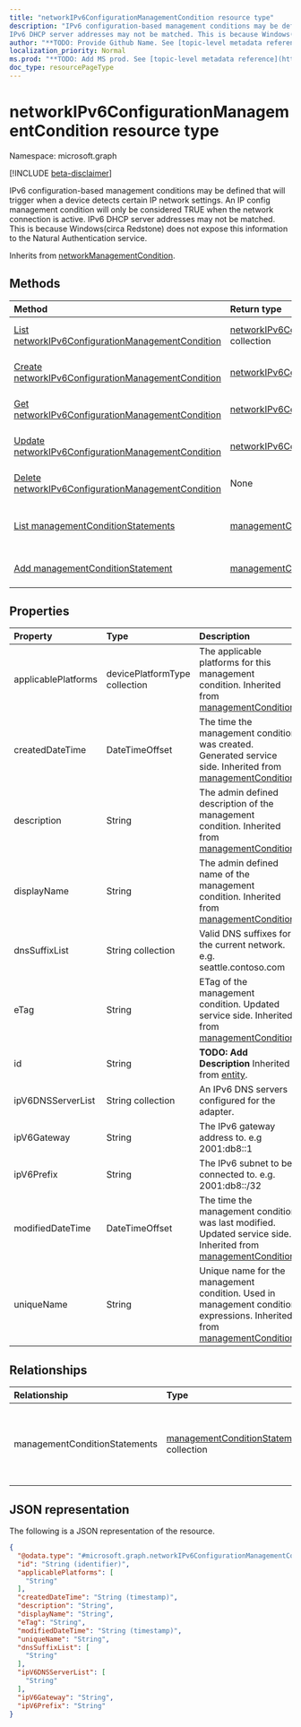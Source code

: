```yaml
---
title: "networkIPv6ConfigurationManagementCondition resource type"
description: "IPv6 configuration-based management conditions may be defined that will trigger when a device detects certain IP network settings. An IP config management condition will only be considered TRUE when the network connection is active.
IPv6 DHCP server addresses may not be matched. This is because Windows(circa Redstone) does not expose this information to the Natural Authentication service."
author: "**TODO: Provide Github Name. See [topic-level metadata reference](https://msgo.azurewebsites.net/add/document/guidelines/metadata.html#topic-level-metadata)**"
localization_priority: Normal
ms.prod: "**TODO: Add MS prod. See [topic-level metadata reference](https://msgo.azurewebsites.net/add/document/guidelines/metadata.html#topic-level-metadata)**"
doc_type: resourcePageType
---
```


# networkIPv6ConfigurationManagementCondition resource type

Namespace: microsoft.graph

[!INCLUDE [beta-disclaimer](../../includes/beta-disclaimer.md)]

IPv6 configuration-based management conditions may be defined that will trigger when a device detects certain IP network settings. An IP config management condition will only be considered TRUE when the network connection is active.
IPv6 DHCP server addresses may not be matched. This is because Windows(circa Redstone) does not expose this information to the Natural Authentication service.


Inherits from [networkManagementCondition](../resources/networkmanagementcondition.md).

## Methods
|Method|Return type|Description|
|:---|:---|:---|
|[List networkIPv6ConfigurationManagementCondition](../api/networkipv6configurationmanagementcondition-list.md)|[networkIPv6ConfigurationManagementCondition](../resources/networkipv6configurationmanagementcondition.md) collection|Get a list of the [networkIPv6ConfigurationManagementCondition](../resources/networkipv6configurationmanagementcondition.md) objects and their properties.|
|[Create networkIPv6ConfigurationManagementCondition](../api/networkipv6configurationmanagementcondition-create.md)|[networkIPv6ConfigurationManagementCondition](../resources/networkipv6configurationmanagementcondition.md)|Create a new [networkIPv6ConfigurationManagementCondition](../resources/networkipv6configurationmanagementcondition.md) object.|
|[Get networkIPv6ConfigurationManagementCondition](../api/networkipv6configurationmanagementcondition-get.md)|[networkIPv6ConfigurationManagementCondition](../resources/networkipv6configurationmanagementcondition.md)|Read the properties and relationships of a [networkIPv6ConfigurationManagementCondition](../resources/networkipv6configurationmanagementcondition.md) object.|
|[Update networkIPv6ConfigurationManagementCondition](../api/networkipv6configurationmanagementcondition-update.md)|[networkIPv6ConfigurationManagementCondition](../resources/networkipv6configurationmanagementcondition.md)|Update the properties of a [networkIPv6ConfigurationManagementCondition](../resources/networkipv6configurationmanagementcondition.md) object.|
|[Delete networkIPv6ConfigurationManagementCondition](../api/networkipv6configurationmanagementcondition-delete.md)|None|Deletes a [networkIPv6ConfigurationManagementCondition](../resources/networkipv6configurationmanagementcondition.md) object.|
|[List managementConditionStatements](../api/networkipv6configurationmanagementcondition-list-managementconditionstatements.md)|[managementConditionStatement](../resources/managementconditionstatement.md) collection|Get the managementConditionStatement resources from the managementConditionStatements navigation property.|
|[Add managementConditionStatement](../api/networkipv6configurationmanagementcondition-post-managementconditionstatements.md)|[managementConditionStatement](../resources/managementconditionstatement.md)|Add managementConditionStatements by posting to the managementConditionStatements collection.|

## Properties
|Property|Type|Description|
|:---|:---|:---|
|applicablePlatforms|devicePlatformType collection|The applicable platforms for this management condition. Inherited from [managementCondition](../resources/managementcondition.md).|
|createdDateTime|DateTimeOffset|The time the management condition was created. Generated service side. Inherited from [managementCondition](../resources/managementcondition.md).|
|description|String|The admin defined description of the management condition. Inherited from [managementCondition](../resources/managementcondition.md).|
|displayName|String|The admin defined name of the management condition. Inherited from [managementCondition](../resources/managementcondition.md).|
|dnsSuffixList|String collection|Valid DNS suffixes for the current network. e.g. seattle.contoso.com|
|eTag|String|ETag of the management condition. Updated service side. Inherited from [managementCondition](../resources/managementcondition.md).|
|id|String|**TODO: Add Description** Inherited from [entity](../resources/entity.md).|
|ipV6DNSServerList|String collection|An IPv6 DNS servers configured for the adapter.|
|ipV6Gateway|String|The IPv6 gateway address to. e.g 2001:db8::1|
|ipV6Prefix|String|The IPv6 subnet to be connected to. e.g. 2001:db8::/32|
|modifiedDateTime|DateTimeOffset|The time the management condition was last modified. Updated service side. Inherited from [managementCondition](../resources/managementcondition.md).|
|uniqueName|String|Unique name for the management condition. Used in management condition expressions. Inherited from [managementCondition](../resources/managementcondition.md).|

## Relationships
|Relationship|Type|Description|
|:---|:---|:---|
|managementConditionStatements|[managementConditionStatement](../resources/managementconditionstatement.md) collection|The management condition statements associated to the management condition. Inherited from [managementCondition](../resources/managementcondition.md)|

## JSON representation
The following is a JSON representation of the resource.
<!-- {
  "blockType": "resource",
  "keyProperty": "id",
  "@odata.type": "microsoft.graph.networkIPv6ConfigurationManagementCondition",
  "baseType": "microsoft.graph.networkManagementCondition",
  "openType": false
}
-->
``` json
{
  "@odata.type": "#microsoft.graph.networkIPv6ConfigurationManagementCondition",
  "id": "String (identifier)",
  "applicablePlatforms": [
    "String"
  ],
  "createdDateTime": "String (timestamp)",
  "description": "String",
  "displayName": "String",
  "eTag": "String",
  "modifiedDateTime": "String (timestamp)",
  "uniqueName": "String",
  "dnsSuffixList": [
    "String"
  ],
  "ipV6DNSServerList": [
    "String"
  ],
  "ipV6Gateway": "String",
  "ipV6Prefix": "String"
}
```

